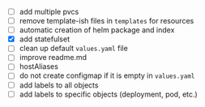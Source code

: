 - [ ] add multiple pvcs
- [ ] remove template-ish files in `templates` for resources
- [ ] automatic creation of helm package and index 
- [x] add statefulset 
- [ ] clean up default `values.yaml` file
- [ ] improve readme.md
- [ ] hostAliases
- [ ] do not create configmap if it is empty in `values.yaml`
- [ ] add labels to all objects
- [ ] add labels to specific objects (deployment, pod, etc.)
